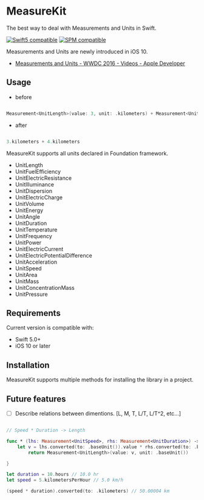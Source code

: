 # MeasureKit

The best way to deal with Measurements and Units in Swift.

[![Swift5 compatible][Swift5Badge]][Swift5Link]
[![SPM compatible][SPMBadge]][SPMLink]

[Swift5Badge]: https://img.shields.io/badge/swift-5-orange.svg?style=flat
[Swift5Link]: https://developer.apple.com/swift/

[SPMBadge]: https://img.shields.io/badge/SPM-compatible-brightgreen.svg
[SPMLink]: https://github.com/apple/swift-package-manager

Measurements and Units are newly introduced in iOS 10.
* [Measurements and Units - WWDC 2016 - Videos - Apple Developer](https://developer.apple.com/videos/play/wwdc2016/238/)

## Usage

- before
```swift

Measurement<UnitLength>(value: 3, unit: .kilometers) + Measurement<UnitLength>(value: 4, unit: .kilometers)
```

- after
```swift

3.kilometers + 4.kilometers
```

MeasureKit supports all units declared in Foundation framework.

- UnitLength
- UnitFuelEfficiency
- UnitElectricResistance
- UnitIlluminance
- UnitDispersion
- UnitElectricCharge
- UnitVolume
- UnitEnergy
- UnitAngle
- UnitDuration
- UnitTemperature
- UnitFrequency
- UnitPower
- UnitElectricCurrent
- UnitElectricPotentialDifference
- UnitAcceleration
- UnitSpeed
- UnitArea
- UnitMass
- UnitConcentrationMass
- UnitPressure

## Requirements

Current version is compatible with:

- Swift 5.0+
- iOS 10 or later

## Installation

MeasureKit supports multiple methods for installing the library in a project.


## Future features
- [ ] Describe relations between dimentions. [L, M, T, L/T, L/T^2, etc...]

```swift

// Speed * Duration -> Length

func * (lhs: Measurement<UnitSpeed>, rhs: Measurement<UnitDuration>) -> Measurement<UnitLength> {
    let v = lhs.converted(to: .baseUnit()).value * rhs.converted(to: .baseUnit()).value
        return Measurement<UnitLength>(value: v, unit: .baseUnit())

}

let duration = 10.hours // 10.0 hr
let speed = 5.kilometersPerHour // 5.0 km/h

(speed * duration).converted(to: .kilometers) // 50.00004 km
```

